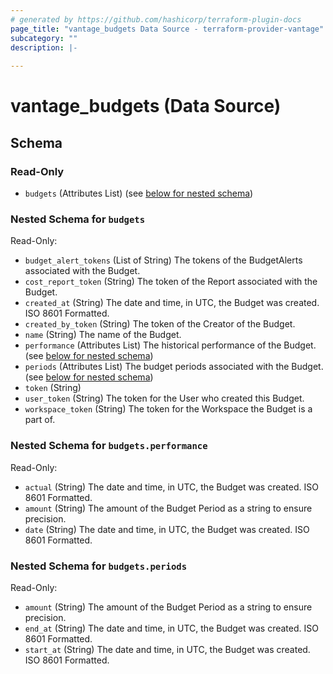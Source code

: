 ```yaml
---
# generated by https://github.com/hashicorp/terraform-plugin-docs
page_title: "vantage_budgets Data Source - terraform-provider-vantage"
subcategory: ""
description: |-
  
---
```


# vantage_budgets (Data Source)





<!-- schema generated by tfplugindocs -->
## Schema

### Read-Only

- `budgets` (Attributes List) (see [below for nested schema](#nestedatt--budgets))

<a id="nestedatt--budgets"></a>
### Nested Schema for `budgets`

Read-Only:

- `budget_alert_tokens` (List of String) The tokens of the BudgetAlerts associated with the Budget.
- `cost_report_token` (String) The token of the Report associated with the Budget.
- `created_at` (String) The date and time, in UTC, the Budget was created. ISO 8601 Formatted.
- `created_by_token` (String) The token of the Creator of the Budget.
- `name` (String) The name of the Budget.
- `performance` (Attributes List) The historical performance of the Budget. (see [below for nested schema](#nestedatt--budgets--performance))
- `periods` (Attributes List) The budget periods associated with the Budget. (see [below for nested schema](#nestedatt--budgets--periods))
- `token` (String)
- `user_token` (String) The token for the User who created this Budget.
- `workspace_token` (String) The token for the Workspace the Budget is a part of.

<a id="nestedatt--budgets--performance"></a>
### Nested Schema for `budgets.performance`

Read-Only:

- `actual` (String) The date and time, in UTC, the Budget was created. ISO 8601 Formatted.
- `amount` (String) The amount of the Budget Period as a string to ensure precision.
- `date` (String) The date and time, in UTC, the Budget was created. ISO 8601 Formatted.


<a id="nestedatt--budgets--periods"></a>
### Nested Schema for `budgets.periods`

Read-Only:

- `amount` (String) The amount of the Budget Period as a string to ensure precision.
- `end_at` (String) The date and time, in UTC, the Budget was created. ISO 8601 Formatted.
- `start_at` (String) The date and time, in UTC, the Budget was created. ISO 8601 Formatted.


